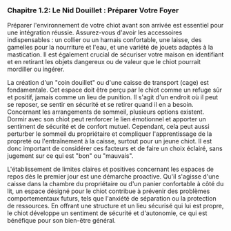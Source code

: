 ### **Chapitre 1.2: Le Nid Douillet : Préparer Votre Foyer**

Préparer l'environnement de votre chiot avant son arrivée est essentiel pour une intégration réussie. Assurez-vous d'avoir les accessoires indispensables : un collier ou un harnais confortable, une laisse, des gamelles pour la nourriture et l'eau, et une variété de jouets adaptés à la mastication. Il est également crucial de sécuriser votre maison en identifiant et en retirant les objets dangereux ou de valeur que le chiot pourrait mordiller ou ingérer.

La création d'un "coin douillet" ou d'une caisse de transport (cage) est fondamentale. Cet espace doit être perçu par le chiot comme un refuge sûr et positif, jamais comme un lieu de punition. Il s'agit d'un endroit où il peut se reposer, se sentir en sécurité et se retirer quand il en a besoin. Concernant les arrangements de sommeil, plusieurs options existent. Dormir avec son chiot peut renforcer le lien émotionnel et apporter un sentiment de sécurité et de confort mutuel. Cependant, cela peut aussi perturber le sommeil du propriétaire et compliquer l'apprentissage de la propreté ou l'entraînement à la caisse, surtout pour un jeune chiot. Il est donc important de considérer ces facteurs et de faire un choix éclairé, sans jugement sur ce qui est "bon" ou "mauvais".

L'établissement de limites claires et positives concernant les espaces de repos dès le premier jour est une démarche proactive. Qu'il s'agisse d'une caisse dans la chambre du propriétaire ou d'un panier confortable à côté du lit, un espace désigné pour le chiot contribue à prévenir des problèmes comportementaux futurs, tels que l'anxiété de séparation ou la protection de ressources. En offrant une structure et un lieu sécurisé qui lui est propre, le chiot développe un sentiment de sécurité et d'autonomie, ce qui est bénéfique pour son bien-être général. 
